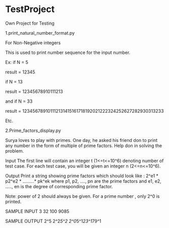 # TestProject
Own Project for Testing 


1.print_natural_number_format.py

For Non-Negative integers

This is used to print number sequence for the input number.

Ex: if N = 5

result = 12345

if N = 13

result = 12345678910111213

and if N = 33

result = 123456789101112131415161718192021222324252627282930313233

Etc.


2.Prime_factors_display.py

Surya loves to play with primes. One day, he asked his friend don to print any number in the form of multiple of prime factors. Help don in solving the problem. 


Input
The first line will contain an integer t (1<=t<=10^6) denoting number of test case. 
For each test case, you will be given an integer n (2<=n<=10^6).


Output
Print a string showing prime factors which should look like :
2^e1 * p2^e2 * .........* pk^ek 
where p1, p2, ...., pn are the prime factors and e1, e2, ....., en is the degree of corresponding prime factor.


Note: power of 2 should always be given. For a prime number , only 2^0 is printed.

SAMPLE INPUT 
3
32
100
9085

SAMPLE OUTPUT 
2^5
2^2*5^2
2^0*5^1*23^1*79^1
